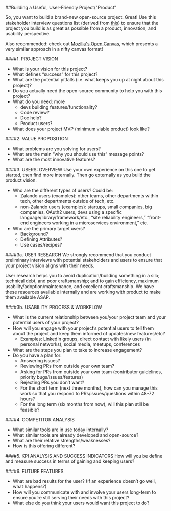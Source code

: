 ##Building a Useful, User-Friendly Project/"Product"

So, you want to build a brand-new open-source project. Great! Use this stakeholder interview questions list (derived from [this](http://www.uxapprentice.com/resources/stakeholder-interview-template/)) to ensure that the project you build is as great as possible from a product, innovation, and usability perspective. 

Also recommended: check out [Mozilla's Open Canvas](https://mozilla.github.io/open-leadership-training-series/articles/opening-your-project/develop-an-open-project-strategy-with-open-canvas/), which presents a very similar approach in a nifty canvas format! 

####1. PROJECT VISION
- What is your vision for this project?
- What defines “success” for this project?
- What are the potential pitfalls (i.e. what keeps you up at night about this project)?
- Do you actually need the open-source community to help you with this project?
- What do you need: more 
  - devs building features/functionality? 
  - Code review? 
  - Doc help? 
  - Product users? 
- What does your project MVP (minimum viable product) look like?

####2. VALUE PROPOSITION
- What problems are you solving for users? 
- What are the main “why you should use this” message points?
- What are the most innovative features?

####3. USERS: OVERVIEW
Use your own experience on this one to get started, then find more internally. Then go externally as you build the product vision.
- Who are the different types of users? Could be: 
  - Zalando users (examples): other teams, other departments within tech, other departments outside of tech, etc.
  - non-Zalando users (examples): startups, small companies, big companies, OAuth2 users, devs using a specific language/library/framework/etc., “site reliability engineers,” “front-end engineers working in a microservices environment,” etc. 
- Who are the primary target users?
  - Background?
  - Defining Attributes?
  - Use cases/recipes? 
 
####3a. USER RESEARCH
We strongly recommend that you conduct preliminary interviews with potential stakeholders and users to ensure that your project vision aligns with their needs. 

User research helps you to avoid duplication/building something in a silo; technical debt, and poor craftsmanship; and to gain efficiency, maximum usability/adoption/maintenance, and excellent craftsmanship. We have these resources available internally and are working with product to make them available ASAP.

####3b. USABILITY PROCESS & WORKFLOW  
- What is the current relationship between you/your project team and your potential users of your project?
- How will you engage with your project’s potential users to tell them about the project and keep them informed of updates/new features/etc? 
  - Examples: LinkedIn groups, direct contact with likely users (in personal networks), social media, meetups, conferences 
- What are the steps you plan to take to increase engagement?
- Do you have a plan for:
  - Answering issues?
  - Reviewing PRs from outside your own team?
  - Asking for PRs from outside your own team (contributor guidelines, priority bugs/issues/features)
  - Rejecting PRs you don’t want?
  - For the short term (next three months), how can you manage this work so that you respond to PRs/issues/questions within 48-72 hours?
  - For the long term (six months from now), will this plan still be feasible? 

####4. COMPETITOR ANALYSIS
- What similar tools are in use today internally?
- What similar tools are already developed and open-source?
- What are their relative strengths/weaknesses?
- How is this offering different?

####5. KPI ANALYSIS AND SUCCESS INDICATORS
How will you be define and measure success in terms of gaining and keeping users?  

####6. FUTURE FEATURES
- What are bad results for the user? (If an experience doesn’t go well, what happens?)
- How will you communicate with and involve your users long-term to ensure you’re still serving their needs with this project?
- What else do you think your users would want this project to do?

